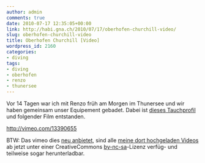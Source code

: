 ```yaml
---
author: admin
comments: true
date: 2010-07-17 12:35:05+00:00
link: http://habi.gna.ch/2010/07/17/oberhofen-churchill-video/
slug: oberhofen-churchill-video
title: Oberhofen Churchill [Video]
wordpress_id: 2160
categories:
- diving
tags:
- diving
- oberhofen
- renzo
- thunersee
---
```


Vor 14 Tagen war ich mit Renzo früh am Morgen im Thunersee und wir haben gemeinsam unser Equipement gebadet. Dabei ist [dieses Tauchprofil](http://habi.gna.ch/divelog/2010.07.03.oberhofen.pdf) und folgender Film entstanden.

http://vimeo.com/13390655

BTW: Das vimeo dies [neu anbietet](http://vimeo.com/blog:321), sind alle [meine dort hochgeladen Videos](http://vimeo.com/habi/videos) ab jetzt unter einer CreativeCommons [by-nc-sa](http://creativecommons.org/licenses/by-nc-sa/3.0/)-Lizenz verfüg- und teilweise sogar herunterladbar.
